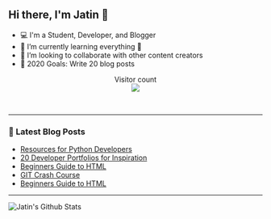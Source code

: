 ## Hi there, I'm Jatin 👋

- 💻 I'm a Student, Developer, and Blogger
- 🌱 I’m currently learning everything 🤣
- 👯 I’m looking to collaborate with other content creators
- 🥅 2020 Goals: Write 20 blog posts

<p align="center"> 
  Visitor count<br>
  <img src="https://profile-counter.glitch.me/jatin2003/count.svg" />
</p>

<!-- ### Connect with me: -->

<br />

---

### 📕 Latest Blog Posts
<!-- BLOG-POST-LIST:START -->
- [Resources for Python Developers](https://jatinrao.dev/resources-for-python-developers-ckd926wsp002938s13wl30qfi)
- [20 Developer Portfolios for Inspiration](https://jatinrao.dev/20-developer-portfolios-for-inspiration-ckczqsjpa00bh95s10gnn6q3j)
- [Beginners Guide to HTML](https://dev.to/jatinrao/beginners-guide-to-html-ibd)
- [GIT Crash Course](https://jatinrao.dev/git-crash-course-ckcs2tax8004fkys140i2elh4)
- [Beginners Guide to HTML](https://jatinrao.dev/beginners-guide-to-html-ckcnhzs9b00cjfqs134ck8cfa)
<!-- BLOG-POST-LIST:END -->

---

<img align="left" alt="Jatin's Github Stats" src="https://github-readme-stats.vercel.app/api?username=jatin2003&show_icons=true&hide_border=true" />
